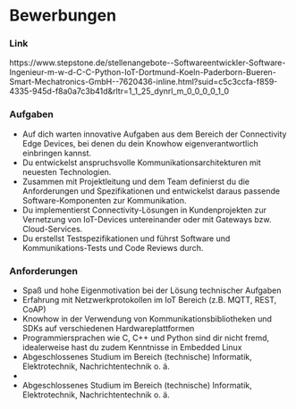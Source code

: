 # Bewerbungen

<h3>Link</h3>
https://www.stepstone.de/stellenangebote--Softwareentwickler-Software-Ingenieur-m-w-d-C-C-Python-IoT-Dortmund-Koeln-Paderborn-Bueren-Smart-Mechatronics-GmbH--7620436-inline.html?suid=c5c3ccfa-f859-4335-945d-f8a0a7c3b41d&rltr=1_1_25_dynrl_m_0_0_0_0_1_0

<h3>Aufgaben</h3>
<ul>
  <li>Auf dich warten innovative Aufgaben aus dem Bereich der Connectivity Edge Devices, bei denen du dein Knowhow eigenverantwortlich einbringen kannst.​</li>
  <li>Du entwickelst anspruchsvolle Kommunikationsarchitekturen mit neuesten Technologien.​</li>
  <li>Zusammen mit Projektleitung und dem Team definierst du die Anforderungen und Spezifikationen und entwickelst daraus passende Software-Komponenten zur Kommunikation.​</li>
  <li>Du implementierst Connectivity-Lösungen in Kundenprojekten zur Vernetzung von IoT-Devices untereinander oder mit Gateways bzw. Cloud-Services.​</li>
  <li>Du erstellst Testspezifikationen und führst Software und Kommunikations-Tests und Code Reviews durch. </li>
</ul>

<h3>Anforderungen</h3>
<ul>
  <li>Spaß und hohe Eigenmotivation bei der Lösung technischer Aufgaben​</li>
  <li>Erfahrung mit Netzwerkprotokollen im IoT Bereich (z.B. MQTT, REST, CoAP)</li>
  <li>Knowhow in der Verwendung von Kommunikationsbibliotheken und SDKs auf verschiedenen Hardwareplattformen​</li>
  <li>Programmiersprachen wie C, C++ und Python sind dir nicht fremd, idealerweise hast du zudem Kenntnisse in Embedded Linux​</li>
  <li>Abgeschlossenes Studium im Bereich (technische) Informatik, Elektrotechnik, Nachrichtentechnik o. ä.​</li>
  <li><li>Abgeschlossenes Studium im Bereich (technische) Informatik, Elektrotechnik, Nachrichtentechnik o. ä.​</li></li>
</ul>

